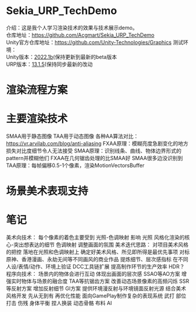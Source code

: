 # Sekia_URP_TechDemo
介绍：这是我个人学习渲染技术的效果与技术展示demo。  
仓库地址：https://github.com/Acgmart/Sekia_URP_TechDemo  
Unity官方仓库地址：https://github.com/Unity-Technologies/Graphics
测试环境：  
Unity版本：[2022.1b](https://unity3d.com/beta/2022.1b#downloads)(保持更新到最新的beta版本  
URP版本：[13.1.5](https://docs.unity3d.com/Packages/com.unity.render-pipelines.universal@13.1/manual/index.html)(保持同步最新的改动  

# 渲染流程方案


# 主要渲染技术
SMAA用于静态图像 TAA用于动态图像
各种AA算法对比：https://vr.arvilab.com/blog/anti-aliasing
FXAA原理：模糊亮度急剧变化的地方 损失对比度细节令人无法接受
SMAA原理：识别线条、曲线、物体边界形式的pattern并模糊他们
	FXAA在几何锯齿处理的比SMAA好 SMAA很多边没识别到
TAA原理：每帧偏移0.5-1个像素，渲染MotionVectorsBuffer

# 场景美术表现支持

# 笔记
美术向技术：
	每个像素的着色主要受到 光照-色调映射 影响
	光照 风格化渲染的核心-突出想表达的细节
	色调映射 调整画面的氛围
美术迭代思路：
	对项目美术风格的把控 落地在光照和色调映射上
	确定好美术风格、所见即所得是最优先事项
		对标原神、香港漫画、永劫无间等不同画风的商业作品
		提炼细节、层次感指标 在不同人设/表情/动作、环境上验证
	DCC工具链扩展 提高制作环节的生产效率
	HDR？
程序向技术：
	场景内的物体会进行互动 体现出画面的层次感
		SSAO等AO方案 增强实时物体与场景的融合度
		TAA等抗锯齿方案 改善动态场景像素的高频闪烁
		SSR等反射方案 增加反射细节
		GI方案 提供环境漫反射与环境镜面反射光源
		结合美术风格开发 先从无到有 再优化性能
	面向GamePlay制作复杂的表现系统
		武打 部位打击 伤残 身体平衡
		捏人换装 动态骨骼 布料
		AI
	